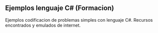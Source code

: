 ## Ejemplos lenguaje C# (Formacion)

Ejemplos codificacion de problemas simples con lenguaje C#.
Recursos encontrados y emulados de internet.


